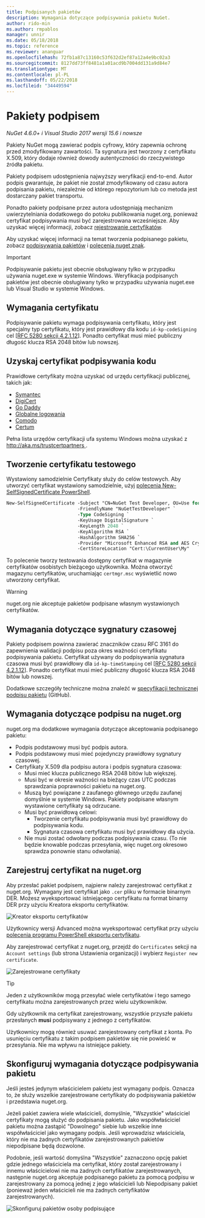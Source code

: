 ```yaml
---
title: Podpisanych pakietów
description: Wymagania dotyczące podpisywania pakietu NuGet.
author: rido-min
ms.author: rmpablos
manager: unnir
ms.date: 05/18/2018
ms.topic: reference
ms.reviewer: ananguar
ms.openlocfilehash: 72fb1a87c13160c53f632d2ef87a12a4e9bc02a3
ms.sourcegitcommit: 8127dd73ff8481a1a01acd9b7004dd131a9d84e7
ms.translationtype: MT
ms.contentlocale: pl-PL
ms.lasthandoff: 05/22/2018
ms.locfileid: "34449594"
---
```

# <a name="signed-packages"></a>Pakiety podpisem

*NuGet 4.6.0+ i Visual Studio 2017 wersji 15.6 i nowsze*

Pakiety NuGet mogą zawierać podpis cyfrowy, który zapewnia ochronę przed zmodyfikowany zawartości. Ta sygnatura jest tworzony z certyfikatu X.509, który dodaje również dowody autentyczności do rzeczywistego źródła pakietu.

Pakiety podpisem udostępnienia najwyższy weryfikacji end-to-end. Autor podpis gwarantuje, że pakiet nie został zmodyfikowany od czasu autora podpisania pakietu, niezależnie od którego repozytorium lub co metoda jest dostarczany pakiet transportu.

Ponadto pakiety podpisane przez autora udostępniają mechanizm uwierzytelniania dodatkowego do potoku publikowania nuget.org, ponieważ certyfikat podpisywania musi być zarejestrowana wcześniejsze. Aby uzyskać więcej informacji, zobacz [rejestrowanie certyfikatów](#register-certificate-on-nugetorg).

Aby uzyskać więcej informacji na temat tworzenia podpisanego pakietu, zobacz [podpisywania pakietów](../create-packages/Sign-a-package.md) i [polecenia nuget znak](../tools/cli-ref-sign.md).

> [!Important]
> Podpisywanie pakietu jest obecnie obsługiwany tylko w przypadku używania nuget.exe w systemie Windows. Weryfikacja podpisanych pakietów jest obecnie obsługiwany tylko w przypadku używania nuget.exe lub Visual Studio w systemie Windows.

## <a name="certificate-requirements"></a>Wymagania certyfikatu

Podpisywanie pakietu wymaga podpisywania certyfikatu, który jest specjalny typ certyfikatu, który jest prawidłowy dla kodu `id-kp-codeSigning` cel [[RFC 5280 sekcji 4.2.1.12](https://tools.ietf.org/html/rfc5280#section-4.2.1.12)]. Ponadto certyfikat musi mieć publiczny długość klucza RSA 2048 bitów lub nowszej.

## <a name="get-a-code-signing-certificate"></a>Uzyskaj certyfikat podpisywania kodu

Prawidłowe certyfikaty można uzyskać od urzędu certyfikacji publicznej, takich jak:

- [Symantec](https://trustcenter.websecurity.symantec.com/process/trust/productOptions?productType=SoftwareValidationClass3)
- [DigiCert](https://www.digicert.com/code-signing/)
- [Go Daddy](https://www.godaddy.com/web-security/code-signing-certificate)
- [Globalne logowania](https://www.globalsign.com/en/code-signing-certificate/)
- [Comodo](https://www.comodo.com/e-commerce/code-signing/code-signing-certificate.php)
- [Certum](https://www.certum.eu/certum/cert,offer_en_open_source_cs.xml) 

Pełna lista urzędów certyfikacji ufa systemu Windows można uzyskać z [ http://aka.ms/trustcertpartners ](http://aka.ms/trustcertpartners).

## <a name="create-a-test-certificate"></a>Tworzenie certyfikatu testowego

Wystawiony samodzielnie Certyfikaty służy do celów testowych. Aby utworzyć certyfikat wystawiony samodzielnie, użyj [polecenia New-SelfSignedCertificate PowerShell](/powershell/module/pkiclient/new-selfsignedcertificate.md).

```ps
New-SelfSignedCertificate -Subject "CN=NuGet Test Developer, OU=Use for testing purposes ONLY" `
                          -FriendlyName "NuGetTestDeveloper" `
                          -Type CodeSigning `
                          -KeyUsage DigitalSignature `
                          -KeyLength 2048 `
                          -KeyAlgorithm RSA `
                          -HashAlgorithm SHA256 `
                          -Provider "Microsoft Enhanced RSA and AES Cryptographic Provider" `
                          -CertStoreLocation "Cert:\CurrentUser\My" 
```

To polecenie tworzy testowania dostępny certyfikat w magazynie certyfikatów osobistych bieżącego użytkownika. Można otworzyć magazynu certyfikatów, uruchamiając `certmgr.msc` wyświetlić nowo utworzony certyfikat.

> [!Warning]
> nuget.org nie akceptuje pakietów podpisane własnym wystawionych certyfikatów.

## <a name="timestamp-requirements"></a>Wymagania dotyczące sygnatury czasowej

Pakiety podpisem powinna zawierać znaczników czasu RFC 3161 do zapewnienia walidacji podpisu poza okres ważności certyfikatu podpisywania pakietu. Certyfikat używany do podpisywania sygnatura czasowa musi być prawidłowy dla `id-kp-timeStamping` cel [[RFC 5280 sekcji 4.2.1.12](https://tools.ietf.org/html/rfc5280#section-4.2.1.12)]. Ponadto certyfikat musi mieć publiczny długość klucza RSA 2048 bitów lub nowszej.

Dodatkowe szczegóły techniczne można znaleźć w [specyfikacji technicznej podpisu pakietu](https://github.com/NuGet/Home/wiki/Package-Signatures-Technical-Details) (GitHub).

## <a name="signature-requirements-on-nugetorg"></a>Wymagania dotyczące podpisu na nuget.org

nuget.org ma dodatkowe wymagania dotyczące akceptowania podpisanego pakietu:

- Podpis podstawowy musi być podpis autora.
- Podpis podstawowy musi mieć pojedynczy prawidłowy sygnatury czasowej.
- Certyfikaty X.509 dla podpisu autora i podpis sygnatura czasowa:
  - Musi mieć klucza publicznego RSA 2048 bitów lub większej.
  - Musi być w okresie ważności na bieżący czas UTC podczas sprawdzania poprawności pakietu na nuget.org.
  - Muszą być powiązane z zaufanego głównego urzędu zaufanej domyślnie w systemie Windows. Pakiety podpisane własnym wystawione certyfikaty są odrzucane.
  - Musi być prawidłową celowi: 
    - Tworzenie certyfikatu podpisywania musi być prawidłowy do podpisywania kodu.
    - Sygnatura czasowa certyfikatu musi być prawidłowy dla użycia.
  - Nie musi zostać odwołany podczas podpisywania czasu. (To nie będzie knowable podczas przesyłania, więc nuget.org okresowo sprawdza ponownie stanu odwołania).

## <a name="register-certificate-on-nugetorg"></a>Zarejestruj certyfikat na nuget.org

Aby przesłać pakiet podpisem, najpierw należy zarejestrować certyfikat z nuget.org. Wymagany jest certyfikat jako `.cer` pliku w formacie binarnym DER. Możesz wyeksportować istniejącego certyfikatu na format binarny DER przy użyciu Kreatora eksportu certyfikatów.

![Kreator eksportu certyfikatów](media/CertificateExportWizard.png)

Użytkownicy wersji Advanced można wyeksportować certyfikat przy użyciu [polecenia programu PowerShell eksportu certyfikatu](/powershell/module/pkiclient/export-certificate.md).

Aby zarejestrować certyfikat z nuget.org, przejdź do `Certificates` sekcji na `Account settings` (lub strona Ustawienia organizacji) i wybierz `Register new certificate`.

![Zarejestrowane certyfikaty](media/registered-certs.png)

> [!Tip]
> Jeden z użytkowników mogą przesyłać wiele certyfikatów i tego samego certyfikatu można zarejestrowanych przez wielu użytkowników.

Gdy użytkownik ma certyfikat zarejestrowany, wszystkie przyszłe pakietu przesłanych **musi** podpisywany z jednego z certyfikatów.

Użytkownicy mogą również usuwać zarejestrowany certyfikat z konta. Po usunięciu certyfikatu z takim podpisem pakietów się nie powieść w przesyłania. Nie ma wpływu na istniejące pakiety.

## <a name="configure-package-signing-requirements"></a>Skonfiguruj wymagania dotyczące podpisywania pakietu

Jeśli jesteś jedynym właścicielem pakietu jest wymagany podpis. Oznacza to, że służy wszelkie zarejestrowane certyfikaty do podpisywania pakietów i przedstawia nuget.org.

Jeżeli pakiet zawiera wiele właścicieli, domyślnie, "Wszystkie" właściciel certyfikaty mogą służyć do podpisania pakietu. Jako współwłaściciel pakietu można zastąpić "Dowolnego" siebie lub wszelkie inne współwłaściciel jako wymagany podpis. Jeśli wprowadzisz właściciela, który nie ma żadnych certyfikatów zarejestrowanych pakietów niepodpisane będą dozwolone. 

Podobnie, jeśli wartość domyślna "Wszystkie" zaznaczono opcję pakiet gdzie jednego właściciela ma certyfikat, który został zarejestrowany i innemu właścicielowi nie ma żadnych certyfikatów zarejestrowanych, następnie nuget.org akceptuje podpisanego pakietu za pomocą podpisu w zarejestrowany za pomocą jednej z jego właścicieli lub Niepodpisany pakiet (ponieważ jeden właścicieli nie ma żadnych certyfikatów zarejestrowanych).

![Skonfiguruj pakietów osoby podpisujące](media/configure-package-signers.png)
